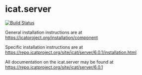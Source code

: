 # icat.server

[![Build Status](https://github.com/icatproject/icat.server/actions/workflows/ci-build.yml/badge.svg?branch=master)](https://github.com/icatproject/icat.server/actions/workflows/ci-build.yml)

General installation instructions are at https://icatproject.org/installation/component

Specific installation instructions are at https://repo.icatproject.org/site/icat/server/6.0.1/installation.html

All documentation on the icat.server may be found at https://repo.icatproject.org/site/icat/server/6.0.1
